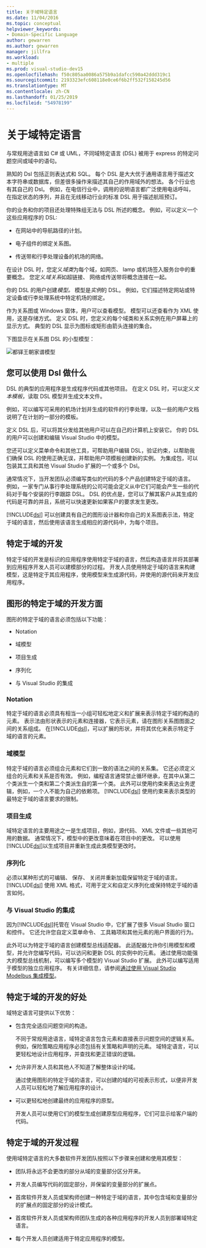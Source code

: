 ```yaml
---
title: 关于域特定语言
ms.date: 11/04/2016
ms.topic: conceptual
helpviewer_keywords:
- Domain-Specific Language
author: gewarren
ms.author: gewarren
manager: jillfra
ms.workload:
- multiple
ms.prod: visual-studio-dev15
ms.openlocfilehash: f50c805aa0086a575b9a1dafcc590a42ddd319c1
ms.sourcegitcommit: 2193323efc608118e0ce6f6b2ff532f158245d56
ms.translationtype: MT
ms.contentlocale: zh-CN
ms.lasthandoff: 01/25/2019
ms.locfileid: "54978199"
---
```

# <a name="about-domain-specific-languages"></a>关于域特定语言

与常规用途语言如 C# 或 UML，不同域特定语言 (DSL) 被用于 express 的特定问题空间或域中的语句。

熟知的 Dsl 包括正则表达式和 SQL。 每个 DSL 是大大优于通用语言用于描述文本字符串或数据库，但差很多操作来描述其自己的作用域外的想法。 各个行业也有其自己的 Dsl。 例如，在电信行业中，调用的说明语言都广泛使用电话呼叫，在指定状态的序列，并且在无线移动行业的标准 DSL 用于描述航班预订。

你的业务和你的项目还处理特殊组无法与 DSL 所述的概念。 例如，可以定义一个这些应用程序的 DSL:

-   在网站中的导航路径的计划。

-   电子组件的绑定关系图。

-   传送带和行李处理设备的机场的网络。

在设计 DSL 时，您定义*域类*为每个域，如网页、 lamp 或机场签入服务台中的重要概念。 您定义*域关系*如超链接、 网络或传送带将概念连接在一起。

你的 DSL 的用户创建*模型。* 模型是*实例*的 DSL。 例如，它们描述特定网站或特定设备或行李处理系统中特定机场的绑定。

作为关系图或 Windows 窗体，用户可以查看模型。 模型可以还查看作为 XML 使用，这是存储方式。 定义 DSL 时，您定义的每个域类和关系实例在用户屏幕上的显示方式。 典型的 DSL 显示为图标或矩形由箭头连接的集合。

下图显示在关系图 DSL 的小型模型：

![都铎王朝家谱模型](../modeling/media/tudor_familytreemodel.png)

## <a name="what-you-can-do-with-dsls"></a>您可以使用 Dsl 做什么

DSL 的典型的应用程序是生成程序代码或其他项目。 在定义 DSL 时，可以定义*文本模板*，读取 DSL 模型并生成文本文件。

例如，可以编写可采用的机场计划并生成的软件的行李处理，以及一些的用户文档说明了在计划的一部分的模板。

定义 DSL 后，可以将其分发给其他用户可以在自己的计算机上安装它。 你的 DSL 的用户可以创建和编辑 Visual Studio 中的模型。

您还可以定义菜单命令和其他工具，可帮助用户编辑 DSL，验证约束，以帮助我们确保 DSL 的使用正确无误，并帮助用户项模板创建新的实例。 为集成包，可以包装其工具和其他 Visual Studio 扩展的一个或多个 Dsl。

通常情况下，当开发团队必须编写类似的代码的多个产品创建特定于域的语言。 例如，一家专门从事行李处理系统的公司可能会定义从中它们可能会产生一些的代码对于每个安装的行李跟踪 DSL。 DSL 的优点是，您可以了解其客户从其生成的代码是可靠的并且，系统可以快速更新如果客户的要求发生更改。

[!INCLUDE[dsl](../modeling/includes/dsl_md.md)] 可以创建具有自己的图形设计器和你自己的关系图表示法，特定于域的语言，然后使用该语言生成相应的源代码中，为每个项目。

## <a name="domain-specific-development"></a>特定于域的开发

特定于域的开发是标识的应用程序使用特定于域的语言，然后构造语言并将其部署到应用程序开发人员可以建模部分的过程。 开发人员使用特定于域的语言来构建模型，这是特定于其应用程序，使用模型来生成源代码，并使用的源代码来开发应用程序。

## <a name="aspects-of-graphical-domain-specific-development"></a>图形的特定于域的开发方面

图形的特定于域的语言必须包括以下功能：

- Notation

- 域模型

- 项目生成

- 序列化

- 与 Visual Studio 的集成

### <a name="notation"></a>Notation

特定于域的语言必须具有相当一小组可轻松地定义和扩展来表示特定于域的构造的元素。 表示法由形状表示的元素和连接器，它表示元素，请在图形关系图图面之间的关系组成。 在[!INCLUDE[dsl](../modeling/includes/dsl_md.md)]，可以扩展的形状，并将其优化来表示特定于域的语言的元素。

### <a name="domain-model"></a>域模型

特定于域的语言必须组合元素和它们到一致的语法之间的关系集。 它还必须定义组合的元素和关系是否有效。 例如，编程语言通常禁止循环继承，在其中从第二个类派生一个类和第二个类派生自的第一个类。 此外可以使用约束来表达业务逻辑，例如，一个人不能为自己的依赖项。 [!INCLUDE[dsl](../modeling/includes/dsl_md.md)] 使用约束来表示类型的最特定于域的语言要求的限制。

### <a name="artifact-generation"></a>项目生成

域特定语言的主要用途之一是生成项目，例如，源代码、 XML 文件或一些其他可用的数据。 通常情况下，模型中的更改意味着在项目中的更改。 可以使用[!INCLUDE[dsl](../modeling/includes/dsl_md.md)]以生成项目并重新生成此类模型更改时。

### <a name="serialization"></a>序列化

必须以某种形式的可编辑、 保存、 关闭并重新加载保留特定于域的语言。 [!INCLUDE[dsl](../modeling/includes/dsl_md.md)] 使用 XML 格式，可用于定义和自定义序列化或保持特定于域的语言如何。

### <a name="integration-with-visual-studio"></a>与 Visual Studio 的集成

因为[!INCLUDE[dsl](../modeling/includes/dsl_md.md)]托管在 Visual Studio 中，它扩展了很多 Visual Studio 窗口和控件。 它还允许您自定义菜单命令、 工具箱项和其他元素的用户界面的行为。

此外可以为特定于域的语言创建模型总线适配器。 此适配器允许你引用模型和模型，并允许您编写代码，可以访问和更新 DSL 的实例中的元素。 通过使用功能强大的模型总线机制，可以编写多个模型的 Visual Studio 扩展。 此外可以编写适用于模型的独立应用程序。 有关详细信息，请参阅[通过使用 Visual Studio Modelbus 集成模型](../modeling/integrating-models-by-using-visual-studio-modelbus.md)。

## <a name="benefits-of-domain-specific-development"></a>特定于域的开发的好处

域特定语言可提供以下优势：

- 包含完全适应问题空间的构造。

     不同于常规用途语言，域特定语言包含元素和直接表示问题空间的逻辑关系。 例如，保险策略应用程序必须包括有关策略和声明的元素。 域特定语言，可以更轻松地设计应用程序，并查找和更正错误的逻辑。

- 允许非开发人员和其他人不知道了解整体设计的域。

     通过使用图形的特定于域的语言，可以创建的域的可视表示形式，以便非开发人员可以轻松地了解应用程序的设计。

- 可以更轻松地创建最终的应用程序的原型。

     开发人员可以使用它们的模型生成创建原型应用程序，它们可显示给客户端的代码。

## <a name="the-process-of-domain-specific-development"></a>特定于域的开发过程

使用域特定语言的大多数软件开发团队按照以下步骤来创建和使用其模型：

-   团队将永远不会更改的部分从域的变量部分区分开来。

-   开发人员编写代码的固定部分，并保留的变量部分的扩展点。

-   首席软件开发人员或架构师创建一种特定于域的语言，其中包含域和变量部分的扩展点的固定部分的设计模式。

-   首席软件开发人员或架构师团队生成的各种应用程序的开发人员到部署域特定语言。

-   每个开发人员创建适用于特定应用程序的模型。